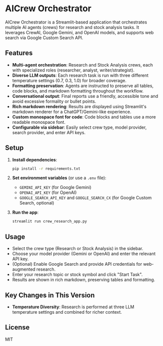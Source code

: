 # AICrew Orchestrator

AICrew Orchestrator is a Streamlit-based application that orchestrates multiple AI agents (crews) for research and stock analysis tasks. It leverages CrewAI, Google Gemini, and OpenAI models, and supports web search via Google Custom Search API.

## Features

- **Multi-agent orchestration**: Research and Stock Analysis crews, each with specialized roles (researcher, analyst, writer/strategist).
- **Diverse LLM outputs**: Each research task is run with three different temperature settings (0.7, 0.3, 1.0) for broader coverage.
- **Formatting preservation**: Agents are instructed to preserve all tables, code blocks, and markdown formatting throughout the workflow.
- **Conversational output**: Final reports use a friendly, accessible tone and avoid excessive formality or bullet points.
- **Rich markdown rendering**: Results are displayed using Streamlit's markdown renderer for a ChatGPT/Gemini-like experience.
- **Custom monospace font for code**: Code blocks and tables use a more readable monospace font.
- **Configurable via sidebar**: Easily select crew type, model provider, search provider, and enter API keys.

## Setup

1. **Install dependencies**:
   ```bash
   pip install -r requirements.txt
   ```

2. **Set environment variables** (or use a `.env` file):
   - `GEMINI_API_KEY` (for Google Gemini)
   - `OPENAI_API_KEY` (for OpenAI)
   - `GOOGLE_SEARCH_API_KEY` and `GOOGLE_SEARCH_CX` (for Google Custom Search, optional)

3. **Run the app**:
   ```bash
   streamlit run crew_research_app.py
   ```

## Usage

- Select the crew type (Research or Stock Analysis) in the sidebar.
- Choose your model provider (Gemini or OpenAI) and enter the relevant API key.
- (Optional) Enable Google Search and provide API credentials for web-augmented research.
- Enter your research topic or stock symbol and click "Start Task".
- Results are shown in rich markdown, preserving tables and formatting.

## Key Changes in This Version

- **Temperature Diversity**: Research is performed at three LLM temperature settings and combined for richer context.

## License
MIT
